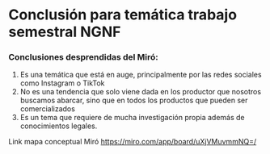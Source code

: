# Conclusión para temática trabajo semestral NGNF
### Conclusiones desprendidas del Miró:
1. Es una temática que está en auge, principalmente por las redes sociales como Instagram o TikTok
2. No es una tendencia que solo viene dada en los productor que nosotros buscamos abarcar, sino que en todos los productos que pueden ser comercializados
3. Es un tema que requiere de mucha investigación propia además de conocimientos legales.

Link mapa conceptual Miró https://miro.com/app/board/uXjVMuvmmNQ=/